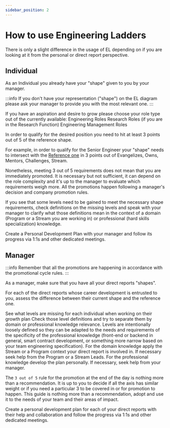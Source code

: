 ```yaml
---
sidebar_position: 2
---
```


# How to use Engineering Ladders

There is only a slight difference in the usage of EL depending on if you are looking at it from the personal or direct report perspective.

## Individual
As an Individual you already have your "shape" given to you by your manager. 

:::info
If you don't have your representation ("shape") on the EL diagram please ask your manager to provide you with the most relevant one.
:::

If you have an aspiration and desire to grow please choose your role type out of the currently available:
Engineering Roles
Research Roles (if you are in the Research Function)
Engineering Management Roles

In order to qualify for the desired position you need to hit at least 3 points out of 5 of the reference shape.

For example, in order to qualify for the Senior Engineer your "shape" needs to intersect with the [Reference one](engineering#senior-engineer) in 3 points out of Evangelizes, Owns, Mentors, Challenges, Stream.

Nonetheless, meeting 3 out of 5 requirements does not mean that you are immediately promoted. It is necessary but not sufficient, it can depend on the role complexity and it's up to the manager to evaluate which requirements weigh more. All the promotions happen following a manager's decision and company promotion rules.

If you see that some levels need to be gained to meet the necessary shape requirements, check definitions on the missing levels and speak with your manager to clarify what those definitions mean in the context of a domain (Program or a Stream you are working in) or professional (hard skills specialization) knowledge. 

Create a Personal Development Plan with your manager and follow its progress via 1:1s and other dedicated meetings.

## Manager
:::info
Remember that all the promotions are happening in accordance with the promotional cycle rules.
:::

As a manager, make sure that you have all your direct reports "shapes".

For each of the direct reports whose career development is entrusted to you, assess the difference between their current shape and the reference one. 

See what levels are missing for each individual when working on their growth plan Check those level definitions and try to separate them by domain or professional knowledge relevance. Levels are intentionally loosely defined so they can be adapted to the needs and requirements of the specificity of the professional knowledge (front-end or backend in general, smart contract development, or something more narrow based on your team engineering specification). For the domain knowledge apply the Stream or a Program context your direct report is involved in. If necessary seek help from the Program or a Stream Leads. For the professional knowledge develop the plan personally. If necessary, seek help from your manager.

The `3 out of 5` rule for the promotion at the end of the day is nothing more than a recommendation. It is up to you to decide if all the axis has similar weight or if you need a particular 3 to be covered in or for promotion to happen. This guide is nothing more than a recommendation, adopt and use it to the needs of your team and their areas of impact.

Create a personal development plan for each of your direct reports with their help and collaboration and follow the progress via 1:1s and other dedicated meetings.
